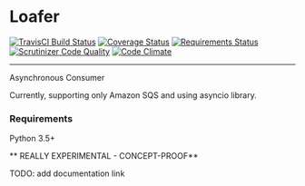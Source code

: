 # Loafer

[![TravisCI Build Status](https://travis-ci.org/georgeyk/loafer.svg?branch=master)](https://travis-ci.org/georgeyk/loafer)
[![Coverage Status](https://coveralls.io/repos/github/georgeyk/loafer/badge.svg?branch=master)](https://coveralls.io/github/georgeyk/loafer?branch=master)
[![Requirements Status](https://requires.io/github/georgeyk/loafer/requirements.svg?branch=master)](https://requires.io/github/georgeyk/loafer/requirements/?branch=master)
[![Scrutinizer Code Quality](https://scrutinizer-ci.com/g/georgeyk/loafer/badges/quality-score.png?b=master)](https://scrutinizer-ci.com/g/georgeyk/loafer/?branch=master)
[![Code Climate](https://codeclimate.com/github/georgeyk/loafer/badges/gpa.svg)](https://codeclimate.com/github/georgeyk/loafer)

----

Asynchronous Consumer

Currently, supporting only Amazon SQS and using asyncio library.


### Requirements

Python 3.5+


** REALLY EXPERIMENTAL - CONCEPT-PROOF**


TODO: add documentation link
